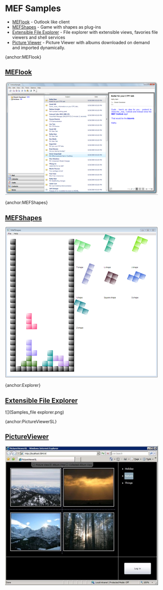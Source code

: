 # MEF Samples
* [MEFlook](#MEFlook) - Outlook like client
* [MEFShapes](#MEFShapes) - Game with shapes as plug-ins
* [Extensible File Explorer](#Explorer) - File explorer with extensible views, favories file viewers and shell services
* [Picture Viewer](#PictureViewerSL) - Picture Viewer with albums downloaded on demand and imported dynamically.

{anchor:MEFlook}
## [MEFlook](MEFlook)
![](Samples_mefoutlook.png)

{anchor:MEFShapes}
## [MEFShapes](MEFShapes)
![](Samples_mefshapes.png )

{anchor:Explorer}
## [Extensible File Explorer](FileExplorer)
![](Samples_file explorer.png)

{anchor:PictureViewerSL}
## [PictureViewer](PictureViewer)
![](Samples_PictureViewer.jpg)
